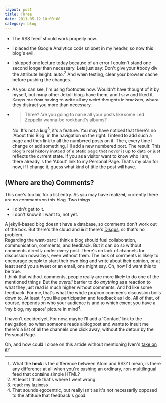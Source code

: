 ```yaml
---
layout: post
title: Three
date: 2011-05-12 10:00:00
category: blog
---
```

* The RSS feed<sup>1</sup> should work properly now. 
* I placed the Google Analytics code snippet in my header, so now this blog's evil.
* I skipped one lecture today because of an error I couldn't stand one second longer than necessary. Lets just say: Don't give your #body div the attribute height: auto.<sup>2</sup> And when testing, clear your browser cache before pushing the changes.
* As you can see, I'm using footnotes now. Wouldn't have thought of it by myself, but many other Jekyll blogs have them, and I saw and liked it. Keeps me from having to write all my weird thoughts in brackets, where they distract you more than necessary.
* > Three? Are you going to name all your posts like some Led Zeppelin wanna-be rockband's albums?  

	No. It's not a bug<sup>3</sup>, it's a feature. You may have noticed that there's no 'About this Blog' in the navigation on the right. I intend to add such a page and then link to all the numbered posts on it. Then, every time I change or add something, I'll add a new numbered post. The result: This blog's real history instead of a static page that never is up to date or just reflects the current state. If you as a visitor want to know who I am, there already is the 'About' link to my Personal Page. That's my plan for now, if I change it, guess what kind of title the post will have.

## (Where are the) Comments? ##
This one's too big for a list entry. As you may have realized, currently there are no comments on this blog. Two things.

* I didn't get to it.
* I don't know if I want to, not yet.

A jekyll-based blog doesn't have a database, so comments don't work out of the box. But there's the cloud and in it there's [Disqus](http://disqus.com/), so that's no problem.  
Regarding the want-part: I think a blog should fuel collaboration, communication, comments, and feedback. But it can do so without comments directly under every post. There's no lack of channels for discussion nowadays, even without them. The lack of comments is likely to encourage people to start their own blog and write about their opinion, or at least send you a tweet or an email, one might say. Oh, how I'd want this to be true.  
I think that without comments, people really are more likely to do one of the mentioned things. But the *overall* barrier to do *anything* as a reaction to what they just read is much higher without comments. And I'd like some feedback. For me, that's what the whole pro/con comments discussion boils down to. At least if you like participation and feedback as I do. All of that, of course, depends on who your audience is and to which extent you have a 'my blog, my space' picture in mind<sup>4</sup>.

I haven't decided yet. For now, maybe I'll add a 'Contact' link to the navigation, so when someone reads a blogpost and wants to insult me there's a list of all the channels one click away, without the detour by the Personal Page.

Oh, and how could I close on this article without mentioning Iven's [take on it](http://ivenwinkelmann.com/journal/my-take-on-baked-blogs/)?

---
1. What the **heck** is the difference between Atom and RSS? I mean, is there any difference at all when you're pushing an ordinary, non-multilingual feed that contains simple HTML?
2. At least I think that's where I went wrong.
3. read: my laziness 
4. That sounds egocentric, but really isn't as it's not necessarily opposed to the attitude that feedback's good.
